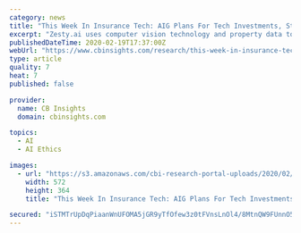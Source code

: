 ```yaml
---
category: news
title: "This Week In Insurance Tech: AIG Plans For Tech Investments, State Farm’s Smart Home Patent, Zesty.ai Opens AI Research Lab In Montreal"
excerpt: "Zesty.ai uses computer vision technology and property data to help insurance companies more accurately and quickly assess risks. Liechtenstein-based peer-to-peer insurtech startup VouchForMe has announced the integration of a new income protection product. The income protection product targets freelancers and provides a predetermined monthly ..."
publishedDateTime: 2020-02-19T17:37:00Z
webUrl: "https://www.cbinsights.com/research/this-week-in-insurance-tech-aig-statefarm-zestyai/"
type: article
quality: 7
heat: 7
published: false

provider:
  name: CB Insights
  domain: cbinsights.com

topics:
  - AI
  - AI Ethics

images:
  - url: "https://s3.amazonaws.com/cbi-research-portal-uploads/2020/02/18142955/Lemonade-ULR-02.18.20-572x364.png"
    width: 572
    height: 364
    title: "This Week In Insurance Tech: AIG Plans For Tech Investments, State Farm’s Smart Home Patent, Zesty.ai Opens AI Research Lab In Montreal"

secured: "iSTMTrUpDqPiaanWnUFOMA5jGR9yTfOfew3z0tFVnsLnOl4/8MtnQW9FUnnO5c6OzJRrz0efCrTv3kXV1uidbolhQaKCrehD7QnljkZQ9yoPSkXaL6C0JDmPDrMuDuEV12yg5dA4ZBq64kZbKgQb4nXXV9bkMQxiWi1HkD8yqotnjSzydtzCg2fMCgEFuZR91uyWMCWuk2j/QNPluJ6pCx010AtiJzMR5xQvaN0eNmw1o5byAOZXacg24vEKsoyXZWEPTJJl0A8swzD0QGZEU5rQZQHHH9Rc+tUN0fjz3DlIVyOImNt6L1iKqTtfo2N+KW7R4aBu3fsNwMnWmsqbo8ucSfy63UY4jkd+ycEo/ifDUKzgHYXxxqoBqvK7f5vRdnzYQVULs/4uTDyW2KIp5pLwZJajmbn5Jjj1mx+PNkAogmoCU06tHNwLHQx0zFWW1y6pV+upVOJXtLR5Dm8dprsLlX2NnR/owP3+mitaupM=;y6KrB7GGXDQqGbRv/Hu0tw=="
---
```


